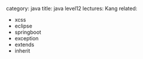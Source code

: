 category: java
title: java level12
lectures: Kang
related:
- xcss
- eclipse
- springboot
- exception
- extends
- inherit 
